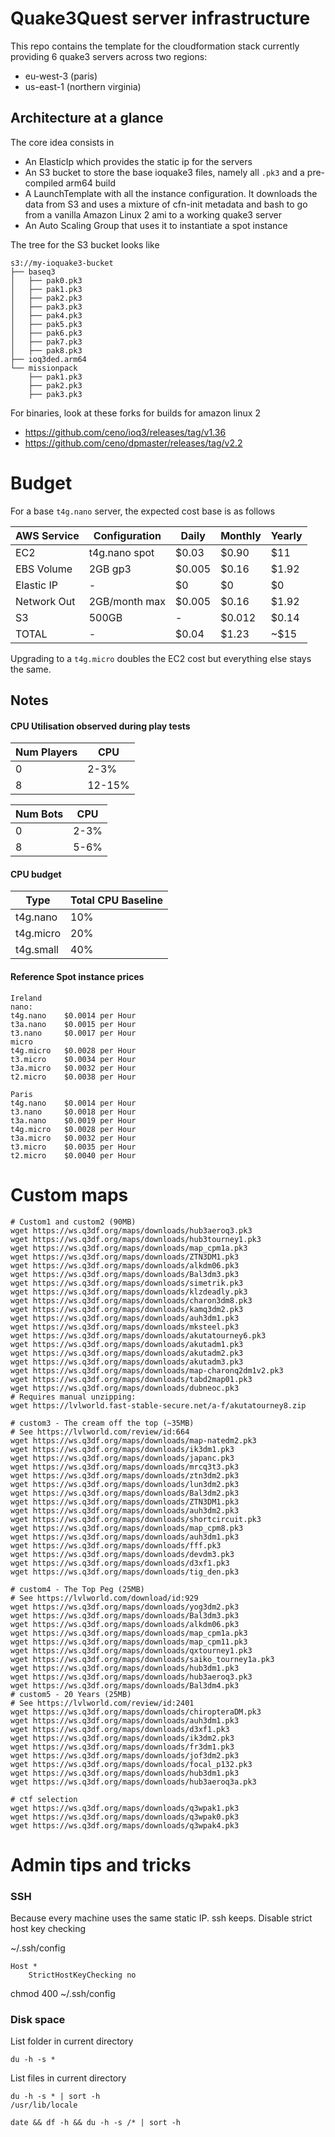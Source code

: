 # Quake3Quest server infrastructure

This repo contains the template for the cloudformation stack currently providing 6 quake3 servers across two regions:

- eu-west-3 (paris)
- us-east-1 (northern virginia)


## Architecture at a glance

The core idea consists in

- An ElasticIp which provides the static ip for the servers
- An S3 bucket to store the base ioquake3 files, namely all `.pk3` and a pre-compiled arm64 build
- A LaunchTemplate with all the instance configuration. It downloads the data from S3 and uses a mixture of cfn-init metadata and bash to go from a vanilla Amazon Linux 2 ami to a working quake3 server
- An Auto Scaling Group that uses it to instantiate a spot instance


The tree for the S3 bucket looks like

```
s3://my-ioquake3-bucket
├── baseq3
│   ├── pak0.pk3
│   ├── pak1.pk3
│   ├── pak2.pk3
│   ├── pak3.pk3
│   ├── pak4.pk3
│   ├── pak5.pk3
│   ├── pak6.pk3
│   ├── pak7.pk3
│   ├── pak8.pk3
├── ioq3ded.arm64
└── missionpack
    ├── pak1.pk3
    ├── pak2.pk3
    ├── pak3.pk3
```

For binaries, look at these forks for builds for amazon linux 2
- https://github.com/ceno/ioq3/releases/tag/v1.36
- https://github.com/ceno/dpmaster/releases/tag/v2.2

# Budget

For a base `t4g.nano` server, the expected cost base is as follows

| AWS Service | Configuration | Daily  | Monthly | Yearly |
|-------------|---------------|--------|---------|--------|
| EC2         | t4g.nano spot | $0.03  | $0.90   | $11    |
| EBS Volume  | 2GB gp3       | $0.005 | $0.16   | $1.92  |
| Elastic IP  | -             | $0     | $0      | $0     |
| Network Out | 2GB/month max | $0.005 | $0.16   | $1.92  |
| S3          | 500GB         | -      | $0.012  | $0.14  |
| TOTAL       | -             | $0.04  | $1.23   | ~$15   |

Upgrading to a `t4g.micro` doubles the EC2 cost but everything else
stays the same.


## Notes


#### CPU Utilisation observed during play tests

| Num Players | CPU    |
|-------------|--------|
| 0           | 2-3%   |
| 8           | 12-15% |

| Num Bots    | CPU    |
|-------------|--------|
| 0           | 2-3%   |
| 8           | 5-6% |


#### CPU budget

| Type      | Total CPU Baseline |
| --------- | ------------------ |
| t4g.nano  | 10%                |
| t4g.micro | 20%                |
| t4g.small | 40%                |

#### Reference  Spot instance prices

```
Ireland
nano:
t4g.nano	$0.0014 per Hour
t3a.nano	$0.0015 per Hour
t3.nano		$0.0017 per Hour
micro
t4g.micro	$0.0028 per Hour
t3.micro	$0.0034 per Hour
t3a.micro	$0.0032 per Hour
t2.micro	$0.0038 per Hour

Paris
t4g.nano	$0.0014 per Hour
t3.nano		$0.0018 per Hour
t3a.nano	$0.0019 per Hour
t4g.micro	$0.0028 per Hour
t3a.micro	$0.0032 per Hour
t3.micro	$0.0035 per Hour
t2.micro	$0.0040 per Hour
```

# Custom maps

```
# Custom1 and custom2 (90MB)
wget https://ws.q3df.org/maps/downloads/hub3aeroq3.pk3
wget https://ws.q3df.org/maps/downloads/hub3tourney1.pk3
wget https://ws.q3df.org/maps/downloads/map_cpm1a.pk3
wget https://ws.q3df.org/maps/downloads/ZTN3DM1.pk3
wget https://ws.q3df.org/maps/downloads/alkdm06.pk3
wget https://ws.q3df.org/maps/downloads/Bal3dm3.pk3
wget https://ws.q3df.org/maps/downloads/simetrik.pk3
wget https://ws.q3df.org/maps/downloads/klzdeadly.pk3
wget https://ws.q3df.org/maps/downloads/charon3dm8.pk3
wget https://ws.q3df.org/maps/downloads/kamq3dm2.pk3
wget https://ws.q3df.org/maps/downloads/auh3dm1.pk3
wget https://ws.q3df.org/maps/downloads/mksteel.pk3
wget https://ws.q3df.org/maps/downloads/akutatourney6.pk3
wget https://ws.q3df.org/maps/downloads/akutadm1.pk3
wget https://ws.q3df.org/maps/downloads/akutadm2.pk3
wget https://ws.q3df.org/maps/downloads/akutadm3.pk3
wget https://ws.q3df.org/maps/downloads/map-charonq2dm1v2.pk3
wget https://ws.q3df.org/maps/downloads/tabd2map01.pk3
wget https://ws.q3df.org/maps/downloads/dubneoc.pk3
# Requires manual unzipping:
wget https://lvlworld.fast-stable-secure.net/a-f/akutatourney8.zip

# custom3 - The cream off the top (~35MB)
# See https://lvlworld.com/review/id:664
wget https://ws.q3df.org/maps/downloads/map-natedm2.pk3
wget https://ws.q3df.org/maps/downloads/ik3dm1.pk3
wget https://ws.q3df.org/maps/downloads/japanc.pk3
wget https://ws.q3df.org/maps/downloads/mrcq3t3.pk3
wget https://ws.q3df.org/maps/downloads/ztn3dm2.pk3
wget https://ws.q3df.org/maps/downloads/lun3dm2.pk3
wget https://ws.q3df.org/maps/downloads/Bal3dm2.pk3
wget https://ws.q3df.org/maps/downloads/ZTN3DM1.pk3
wget https://ws.q3df.org/maps/downloads/auh3dm2.pk3
wget https://ws.q3df.org/maps/downloads/shortcircuit.pk3
wget https://ws.q3df.org/maps/downloads/map_cpm8.pk3
wget https://ws.q3df.org/maps/downloads/auh3dm1.pk3
wget https://ws.q3df.org/maps/downloads/fff.pk3
wget https://ws.q3df.org/maps/downloads/devdm3.pk3
wget https://ws.q3df.org/maps/downloads/d3xf1.pk3
wget https://ws.q3df.org/maps/downloads/tig_den.pk3

# custom4 - The Top Peg (25MB)
# See https://lvlworld.com/download/id:929 
wget https://ws.q3df.org/maps/downloads/yog3dm2.pk3
wget https://ws.q3df.org/maps/downloads/Bal3dm3.pk3
wget https://ws.q3df.org/maps/downloads/alkdm06.pk3
wget https://ws.q3df.org/maps/downloads/map_cpm1a.pk3
wget https://ws.q3df.org/maps/downloads/map_cpm11.pk3
wget https://ws.q3df.org/maps/downloads/qxtourney1.pk3
wget https://ws.q3df.org/maps/downloads/saiko_tourney1a.pk3
wget https://ws.q3df.org/maps/downloads/hub3dm1.pk3
wget https://ws.q3df.org/maps/downloads/hub3aeroq3.pk3
wget https://ws.q3df.org/maps/downloads/Bal3dm4.pk3
# custom5 - 20 Years (25MB)
# See https://lvlworld.com/review/id:2401
wget https://ws.q3df.org/maps/downloads/chiropteraDM.pk3
wget https://ws.q3df.org/maps/downloads/auh3dm1.pk3
wget https://ws.q3df.org/maps/downloads/d3xf1.pk3
wget https://ws.q3df.org/maps/downloads/ik3dm2.pk3
wget https://ws.q3df.org/maps/downloads/fr3dm1.pk3
wget https://ws.q3df.org/maps/downloads/jof3dm2.pk3
wget https://ws.q3df.org/maps/downloads/focal_p132.pk3
wget https://ws.q3df.org/maps/downloads/hub3dm1.pk3
wget https://ws.q3df.org/maps/downloads/hub3aeroq3a.pk3

# ctf selection
wget https://ws.q3df.org/maps/downloads/q3wpak1.pk3
wget https://ws.q3df.org/maps/downloads/q3wpak0.pk3
wget https://ws.q3df.org/maps/downloads/q3wpak4.pk3
```

# Admin tips and tricks
### SSH
Because every machine uses the same static IP. ssh keeps. Disable strict host key checking

~/.ssh/config

```
Host *
    StrictHostKeyChecking no
```

chmod 400 ~/.ssh/config

### Disk space
List folder in current directory
```
du -h -s *
```
List files in current directory
```
du -h -s * | sort -h
/usr/lib/locale

date && df -h && du -h -s /* | sort -h
```

